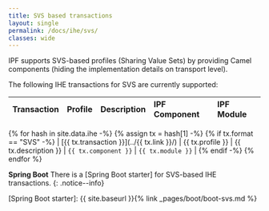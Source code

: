 ```yaml
---
title: SVS based transactions
layout: single
permalink: /docs/ihe/svs/
classes: wide
---
```


IPF supports SVS-based profiles (Sharing Value Sets) by providing Camel components (hiding the 
implementation details on transport level).

The following IHE transactions for SVS are currently supported:

| Transaction             | Profile          | Description           | IPF Component          |  IPF Module |
|:------------------------|:-----------------|:----------------------|:-----------------------|:------------|
{% for hash in site.data.ihe -%}
  {% assign tx = hash[1] -%}
  {% if tx.format == "SVS" -%}
| [{{ tx.transaction }}](../{{ tx.link }}/)  | {{ tx.profile }} | {{ tx.description }}  | `{{ tx.component }}`  | `{{ tx.module }}` |
  {% endif -%}
{% endfor %}

**Spring Boot** 
There is a [Spring Boot starter] for SVS-based IHE transactions.
{: .notice--info}

[Spring Boot starter]: {{ site.baseurl }}{% link _pages/boot/boot-svs.md %}